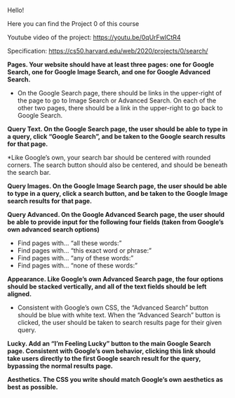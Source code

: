 Hello!

Here you can find the Project 0 of this course

Youtube video of the project: https://youtu.be/0qUrFwlCtR4

Specification: https://cs50.harvard.edu/web/2020/projects/0/search/

**Pages. Your website should have at least three pages: one for Google Search, one for Google Image Search, and one for Google Advanced Search.**

* On the Google Search page, there should be links in the upper-right of the page to go to Image Search or Advanced Search. On each of the other two pages, there should be a link in the upper-right to go back to Google Search.

**Query Text. On the Google Search page, the user should be able to type in a query, click “Google Search”, and be taken to the Google search results for that page.**

*Like Google’s own, your search bar should be centered with rounded corners. The search button should also be centered, and should be beneath the search bar.

**Query Images. On the Google Image Search page, the user should be able to type in a query, click a search button, and be taken to the Google Image search results for that page.**

**Query Advanced. On the Google Advanced Search page, the user should be able to provide input for the following four fields (taken from Google’s own advanced search options)**

* Find pages with… “all these words:”
* Find pages with… “this exact word or phrase:”
* Find pages with… “any of these words:”
* Find pages with… “none of these words:”

**Appearance. Like Google’s own Advanced Search page, the four options should be stacked vertically, and all of the text fields should be left aligned.**

* Consistent with Google’s own CSS, the “Advanced Search” button should be blue with white text. When the “Advanced Search” button is clicked, the user should be taken to search results page for their given query.

**Lucky. Add an “I’m Feeling Lucky” button to the main Google Search page. Consistent with Google’s own behavior, clicking this link should take users directly to the first Google search result for the query, bypassing the normal results page.**

**Aesthetics. The CSS you write should match Google’s own aesthetics as best as possible.**

